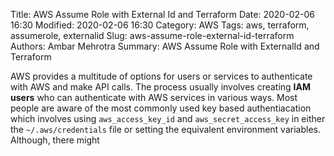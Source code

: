 Title: AWS Assume Role with External Id and Terraform
Date: 2020-02-06 16:30
Modified: 2020-02-06 16:30
Category: AWS
Tags: aws, terraform, assumerole, externalid
Slug: aws-assume-role-external-id-terraform
Authors: Ambar Mehrotra
Summary: AWS Assume Role with ExternalId and Terraform

AWS provides a multitude of options for users or services to authenticate with AWS and make API calls. The process usually involves creating __IAM users__ who can authenticate with AWS services in various ways. Most people are aware of the most commonly used key based authentiacation which involves using `aws_access_key_id` and `aws_secret_access_key` in either the `~/.aws/credentials` file or setting the equivalent environment variables.
Although, there might